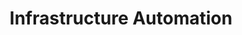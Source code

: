 ---
title: Infrastructure Automation
track_id: 1
image_url: /assets/images/homepage/infrastructure-automation.png
description: 'Discover how to turn infrastructure into code, with flexibility baked in. Learn what Chef does during a run and how to configure a system using a mix of resources, recipes and cookbooks. Then add a dash of ingenuity and apply your new skills to an actual machine. '
hours: 8
level: Beginner
track_class: card-green
category: Admin
modules:
- getting-started
- develop-locally
---